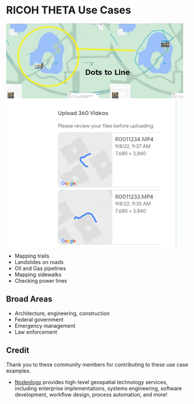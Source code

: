 # RICOH THETA Use Cases

![streetview example](images/use_cases/street_view.png)

* Mapping trails
* Landslides on roads
* Oil and Gas pipelines
* Mapping sidewalks
* Checking power lines

## Broad Areas

* Architecture, engineering, construction
* Federal government
* Emergency management
* Law enforcement

## Credit

Thank you to these community members for contributing
to these use case examples.

* [Nodeology](https://www.nodeology.net/) provides high-level geospatial technology services, including enterprise implementations, systems engineering, software development, workflow design, process automation, and more!